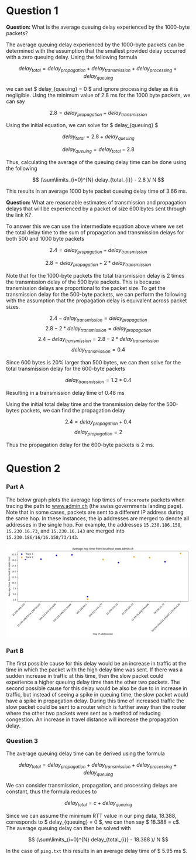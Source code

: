 # Question 1

**Question:** What is the average queuing delay experienced by the 1000-byte packets?

The average queuing delay experienced by the 1000-byte packets can be determined with the assumption that the smallest provided delay occurred with a zero queuing delay.
Using the following formula

$$ delay_{total} = delay_{propagation} + delay_{transmission} + delay_{processing} + delay_{queuing} $$

we can set $ delay_{queuing} = 0 $ and ignore processing delay as it is negligible.
Using the minimum value of 2.8 ms for the 1000 byte packets, we can say 

$$ 2.8 = delay_{propagation} + delay_{transmission} $$

Using the initial equation, we can solve for $ delay_{queuing} $

$$ delay_{total} = 2.8 + delay_{queuing} $$

$$ delay_{queuing} = delay_{total} - 2.8 $$

Thus, calculating the average of the queuing delay time can be done using the following

$$  (\sum\limits_{i=0}^{N} delay_{total_{i}} - 2.8 )/ N $$

This results in an average 1000 byte packet queuing delay time of 3.66 ms.

**Question:** What are reasonable estimates of transmission and propagation delays that will be experienced by a packet of size 600 bytes sent through the link K?

To answer this we can use the intermediate equation above where we set the total delay time to the sum of propagation and transmission delays for both 500 and 1000 byte packets

$$ 2.4 = delay_{propagation} + delay_{transmission} $$

$$ 2.8 = delay_{propagation} + 2 *delay_{transmission} $$

Note that for the 1000-byte packets the total transmission delay is 2 times the transmission delay of the 500 byte packets.
This is because transmission delays are proportional to the packet size.
To get the transmission delay for the 500-byte packets, we can perform the following with the assumption that the propagation delay is equivalent across packet sizes. 

$$ 2.4 - delay_{transmission} = delay_{propagation} $$
$$ 2.8 - 2 *delay_{transmission} = delay_{propagation} $$
$$ 2.4 - delay_{transmission} = 2.8 - 2 *delay_{transmission} $$
$$ delay_{transmission} = 0.4 $$

Since 600 bytes is 20% larger than 500 bytes, we can then solve for the total transmission delay for the 600-byte packets 

$$ delay_{transmission} = 1.2 * 0.4 $$

Resulting in a transmission delay time of 0.48 ms

Using the initial total delay time and the transmission delay for the 500-bytes packets, we can find the propagation delay

$$ 2.4 = delay_{propagation} + 0.4 $$
$$ delay_{propagation} = 2 $$

Thus the propagation delay for the 600-byte packets is 2 ms.

# Question 2

### Part A

The below graph plots the average hop times of `traceroute` packets when tracing the path to www.admin.ch (the swiss governments landing page).
Note that in some cases, packets are sent to a different IP address during the same hop. 
In these instances, the ip addresses are merged to denote all addresses in the single hop.
For example, the addresses `15.230.186.158`, `15.230.16.73`, and `15.230.16.143` are merged into `15.230.186/16/16.158/73/143`.

![](traceroute_analysis.png)

### Part B

The first possible cause for this delay would be an increase in traffic at the time in which the packet with the high delay time was sent.
If there was a sudden increase in traffic at this time, then the slow packet could experience a higher queuing delay time than the other two packets.
The second possible cause for this delay would be also be due to in increase in traffic, but instead of seeing a spike in queuing time, the slow packet would have a spike in propagation delay.
During this time of increased traffic the slow packet could be sent to a router which is further away than the router where the other two packets were sent as a method of reducing congestion.
An increase in travel distance will increase the propagation delay.

### Question 3
The average queuing delay time can be derived using the formula 

$$ delay_{total} = delay_{propagation} + delay_{transmission} + delay_{processing} + delay_{queuing} $$

We can consider transmission, propagation, and processing delays are constant, thus the formula reduces to

$$ delay_{total} = c + delay_{queuing} $$

Since we can assume the minimum RTT value in our ping data, 18.388, corresponds to $ delay_{queuing} = 0 $, we can then say $ 18.388 = c$.
The average queuing delay can then be solved with 

$$  (\sum\limits_{i=0}^{N} delay_{total_{i}} - 18.388 )/ N $$

In the case of `ping.txt` this results in an average delay time of $ 5.95 ms $.
